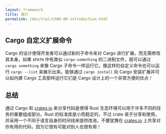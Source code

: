 ```yaml
---
layout: framework
title: 简介
permalink: /doc/trpl/ch00-00-introduction.html
---
```

## Cargo 自定义扩展命令

<!-- https://github.com/rust-lang/book/blob/main/src/ch14-05-extending-cargo.md -->
<!-- commit 56ec353290429e6547109e88afea4de027b0f1a9 -->

Cargo 的设计使得开发者可以通过新的子命令来对 Cargo 进行扩展，而无需修改其本身。如果 `$PATH` 中有类似 `cargo-something` 的二进制文件，就可以通过 `cargo something` 来像 Cargo 子命令一样运行它。像这样的自定义命令也可以运行 `cargo --list` 来展示出来。能够通过 `cargo install` 向 Cargo 安装扩展并可以如内建 Cargo 工具那样运行它们是 Cargo 设计上的一个非常方便的优点！

## 总结

通过 Cargo 和 [crates.io](https://crates.io/)<!-- ignore --> 来分享代码是使得 Rust 生态环境可以用于许多不同的任务的重要组成部分。Rust 的标准库是小而稳定的，不过 crate 易于分享和使用，并采用一个不同于语言自身的时间线来提供改进。不要犹豫在 [crates.io](https://crates.io/)<!-- ignore --> 上共享对你有用的代码，因为它很有可能对别人也很有用！
